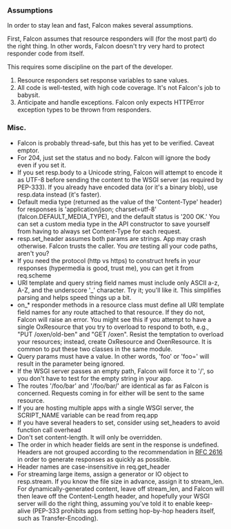 ### Assumptions ###

In order to stay lean and fast, Falcon makes several assumptions.

First, Falcon assumes that resource responders will (for the most part) do the right thing. In other words, Falcon doesn't try very hard to protect responder code from itself.

This requires some discipline on the part of the developer.

1. Resource responders set response variables to sane values.
1. All code is well-tested, with high code coverage. It's not Falcon's job to babysit.
1. Anticipate and handle exceptions. Falcon only expects HTTPError exception types to be thrown from responders.

### Misc. ###

* Falcon is probably thread-safe, but this has yet to be verified. Caveat emptor.
* For 204, just set the status and no body. Falcon will ignore the body even if you set it.
* If you set resp.body to a Unicode string, Falcon will attempt to encode it as UTF-8 before sending the content to the WSGI server (as required by PEP-333). If you already have encoded data (or it's a binary blob), use resp.data instead (it's faster).
* Default media type (returned as the value of the 'Content-Type' header) for responses is 'application/json; charset=utf-8' (falcon.DEFAULT\_MEDIA\_TYPE), and the default status is '200 OK.' You can set a custom media type in the API constructor to save yourself from having to always set Content-Type for each request.
* resp.set_header assumes both params are strings. App may crash otherwise. Falcon trusts the caller. You *are* testing all your code paths, aren't you?
* If you need the protocol (http vs https) to construct hrefs in your responses (hypermedia is good, trust me), you can get it from req.scheme
* URI template and query string field names must include only ASCII a-z, A-Z, and the underscore '_' character. Try it; you'll like it. This simplifies parsing and helps speed things up a bit.
* on_* responder methods in a resource class must define all URI template field names for any route attached to that resource. If they do not, Falcon will raise an error. You might see this if you attempt to have a single OxResource that you try to overload to respond to both, e.g., "PUT /oxen/old-ben" and "GET /oxen". Resist the temptation to overload your resources; instead, create OxResource and OxenResource. It is common to put these two classes in the same module.
* Query params must have a value. In other words, 'foo' or 'foo=' will result in the parameter being ignored.
* If the WSGI server passes an empty path, Falcon will force it to '/', so you don't have to test for the empty string in your app.
* The routes '/foo/bar' and '/foo/bar/' are identical as far as Falcon is concerned. Requests coming in for either will be sent to the same resource.
* If you are hosting multiple apps with a single WSGI server, the SCRIPT_NAME variable can be read from req.app
* If you have several headers to set, consider using set_headers to avoid function call overhead
* Don't set content-length. It will only be overridden.
* The order in which header fields are sent in the response is undefined. Headers are not grouped according to the recommendation in [RFC 2616](http://tools.ietf.org/html/rfc2616#section-4.2) in order to generate responses as quickly as possible.
* Header names are case-insensitive in req.get_header
* For streaming large items, assign a generator or IO object to resp.stream. If you know the file size in advance, assign it to stream\_len. For dynamically-generated content, leave off stream\_len, and Falcon will then leave off the Content-Length header, and hopefully your WSGI server will do the right thing, assuming you've told it to enable keep-alive (PEP-333 prohibits apps from setting hop-by-hop headers itself, such as Transfer-Encoding).


